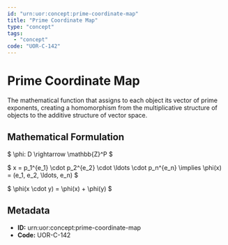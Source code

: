 ```yaml
---
id: "urn:uor:concept:prime-coordinate-map"
title: "Prime Coordinate Map"
type: "concept"
tags:
  - "concept"
code: "UOR-C-142"
---
```


# Prime Coordinate Map

The mathematical function that assigns to each object its vector of prime exponents, creating a homomorphism from the multiplicative structure of objects to the additive structure of vector space.

## Mathematical Formulation

$
\phi: D \rightarrow \mathbb{Z}^P
$

$
x = p_1^{e_1} \cdot p_2^{e_2} \cdot \ldots \cdot p_n^{e_n} \implies \phi(x) = (e_1, e_2, \ldots, e_n)
$

$
\phi(x \cdot y) = \phi(x) + \phi(y)
$

## Metadata

- **ID:** urn:uor:concept:prime-coordinate-map
- **Code:** UOR-C-142
